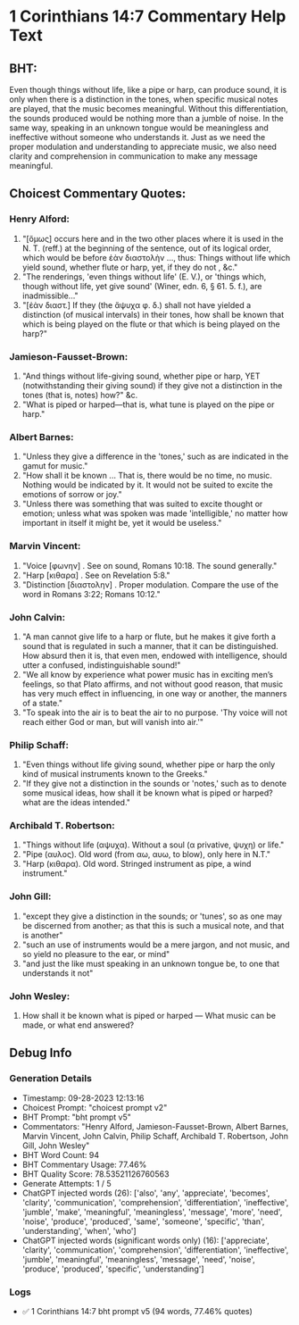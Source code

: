 # 1 Corinthians 14:7 Commentary Help Text

## BHT:
Even though things without life, like a pipe or harp, can produce sound, it is only when there is a distinction in the tones, when specific musical notes are played, that the music becomes meaningful. Without this differentiation, the sounds produced would be nothing more than a jumble of noise. In the same way, speaking in an unknown tongue would be meaningless and ineffective without someone who understands it. Just as we need the proper modulation and understanding to appreciate music, we also need clarity and comprehension in communication to make any message meaningful.

## Choicest Commentary Quotes:
### Henry Alford:
1. "[ὅμως] occurs here and in the two other places where it is used in the N. T. (reff.) at the beginning of the sentence, out of its logical order, which would be before ἐὰν διαστολὴν …, thus: Things without life which yield sound, whether flute or harp, yet, if they do not , &c."
2. "The renderings, 'even things without life' (E. V.), or 'things which, though without life, yet give sound' (Winer, edn. 6, § 61. 5. f.), are inadmissible..."
3. "[ἐὰν διαστ.] If they (the ἄψυχα φ. δ.) shall not have yielded a distinction (of musical intervals) in their tones, how shall be known that which is being played on the flute or that which is being played on the harp?"

### Jamieson-Fausset-Brown:
1. "And things without life-giving sound, whether pipe or harp, YET (notwithstanding their giving sound) if they give not a distinction in the tones (that is, notes) how?" &c.
2. "What is piped or harped—that is, what tune is played on the pipe or harp."

### Albert Barnes:
1. "Unless they give a difference in the 'tones,' such as are indicated in the gamut for music."
2. "How shall it be known ... That is, there would be no time, no music. Nothing would be indicated by it. It would not be suited to excite the emotions of sorrow or joy."
3. "Unless there was something that was suited to excite thought or emotion; unless what was spoken was made 'intelligible,' no matter how important in itself it might be, yet it would be useless."

### Marvin Vincent:
1. "Voice [φωνην] . See on sound, Romans 10:18. The sound generally."
2. "Harp [κιθαρα] . See on Revelation 5:8."
3. "Distinction [διαστολην] . Proper modulation. Compare the use of the word in Romans 3:22; Romans 10:12."

### John Calvin:
1. "A man cannot give life to a harp or flute, but he makes it give forth a sound that is regulated in such a manner, that it can be distinguished. How absurd then it is, that even men, endowed with intelligence, should utter a confused, indistinguishable sound!" 
2. "We all know by experience what power music has in exciting men’s feelings, so that Plato affirms, and not without good reason, that music has very much effect in influencing, in one way or another, the manners of a state."
3. "To speak into the air is to beat the air to no purpose. 'Thy voice will not reach either God or man, but will vanish into air.'"

### Philip Schaff:
1. "Even things without life giving sound, whether pipe or harp the only kind of musical instruments known to the Greeks."
2. "If they give not a distinction in the sounds or 'notes,' such as to denote some musical ideas, how shall it be known what is piped or harped? what are the ideas intended."

### Archibald T. Robertson:
1. "Things without life (αψυχα). Without a soul (α privative, ψυχη) or life."
2. "Pipe (αυλος). Old word (from αω, αυω, to blow), only here in N.T."
3. "Harp (κιθαρα). Old word. Stringed instrument as pipe, a wind instrument."

### John Gill:
1. "except they give a distinction in the sounds; or 'tunes', so as one may be discerned from another; as that this is such a musical note, and that is another"
2. "such an use of instruments would be a mere jargon, and not music, and so yield no pleasure to the ear, or mind"
3. "and just the like must speaking in an unknown tongue be, to one that understands it not"

### John Wesley:
1. How shall it be known what is piped or harped — What music can be made, or what end answered?


## Debug Info
### Generation Details
- Timestamp: 09-28-2023 12:13:16
- Choicest Prompt: "choicest prompt v2"
- BHT Prompt: "bht prompt v5"
- Commentators: "Henry Alford, Jamieson-Fausset-Brown, Albert Barnes, Marvin Vincent, John Calvin, Philip Schaff, Archibald T. Robertson, John Gill, John Wesley"
- BHT Word Count: 94
- BHT Commentary Usage: 77.46%
- BHT Quality Score: 78.53521126760563
- Generate Attempts: 1 / 5
- ChatGPT injected words (26):
	['also', 'any', 'appreciate', 'becomes', 'clarity', 'communication', 'comprehension', 'differentiation', 'ineffective', 'jumble', 'make', 'meaningful', 'meaningless', 'message', 'more', 'need', 'noise', 'produce', 'produced', 'same', 'someone', 'specific', 'than', 'understanding', 'when', 'who']
- ChatGPT injected words (significant words only) (16):
	['appreciate', 'clarity', 'communication', 'comprehension', 'differentiation', 'ineffective', 'jumble', 'meaningful', 'meaningless', 'message', 'need', 'noise', 'produce', 'produced', 'specific', 'understanding']

### Logs
- ✅ 1 Corinthians 14:7 bht prompt v5 (94 words, 77.46% quotes)